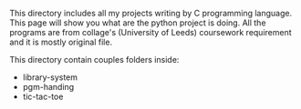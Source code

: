 This directory includes all my projects writing by C programming language. This page will show you what are the python project is doing. All the programs are from collage's (University of Leeds) coursework requirement and it is mostly original file.

This directory contain couples folders inside:
- library-system
- pgm-handing
- tic-tac-toe

